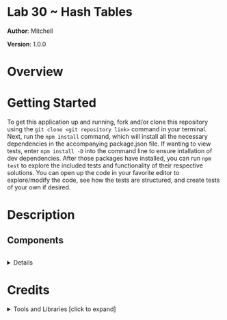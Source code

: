 # Lab 30 ~ Hash Tables

**Author**: Mitchell

**Version**: 1.0.0

# Overview

# Getting Started
To get this application up and running, fork and/or clone this repository using the `git clone <git repository link>` command in your terminal. Next, run the `npm install` command, which will install all the necessary dependencies in the accompanying package.json file. If wanting to view tests, enter `npm install -D` into the command line to ensure intallation of dev dependencies. After those packages have installed, you can run `npm test` to explore the included tests and functionality of their respective solutions. You can open up the code in your favorite editor to explore/modify the code, see how the tests are structured, and create tests of your own if desired.

# Description

## Components
```

```


**<details>**
  <summary>Details</summary>
  
  * 
  * 
</details>



# Credits 
**<details>**
  <summary>Tools and Libraries [click to expand]</summary>

  * [ESLint](https://www.npmjs.com/package/eslint) ~ npmjs.com/package/eslint
  * [Jest](https://facebook.github.io/jest/) ~ facebook.github.io/jest/
</details>